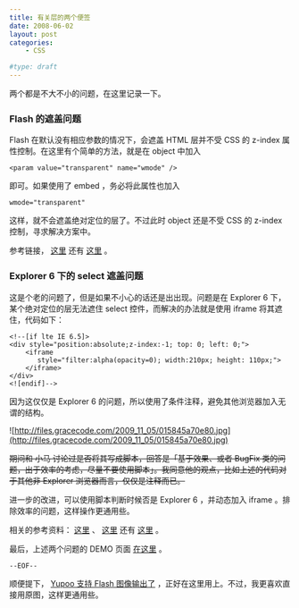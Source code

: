 ```yaml
---
title: 有关层的两个便签
date: 2008-06-02
layout: post
categories:
    - CSS

#type: draft
---
```


两个都是不大不小的问题，在这里记录一下。


### Flash 的遮盖问题

Flash 在默认没有相应参数的情况下，会遮盖 HTML 层并不受 CSS 的 z-index 属性控制。在这里有个简单的方法，就是在 object 中加入

    <param value="transparent" name="wmode" />

即可。如果使用了 embed ，务必将此属性也加入

    wmode="transparent"

这样，就不会遮盖绝对定位的层了。不过此时 object 还是不受 CSS 的 z-index 控制，寻求解决方案中。

参考链接， [这里](http://is.gd/pgv)  还有  [这里](http://is.gd/pgw) 。


### Explorer 6 下的 select 遮盖问题

这是个老的问题了，但是如果不小心的话还是出出现。问题是在 Explorer 6 下，某个绝对定位的层无法遮住 select 控件，而解决的办法就是使用 iframe 将其遮住，代码如下：

```
<!--[if lte IE 6.5]>
<div style="position:absolute;z-index:-1; top: 0; left: 0;">
    <iframe 
       style="filter:alpha(opacity=0); width:210px; height: 110px;">
    </iframe>
</div>
<![endif]-->
```

因为这仅仅是 Explorer 6 的问题，所以使用了条件注释，避免其他浏览器加入无谓的结构。

![http://files.gracecode.com/2009_11_05/015845a70e80.jpg](http://files.gracecode.com/2009_11_05/015845a70e80.jpg)

<del>期间和 小马 讨论过是否将其写成脚本，回答是「基于效果、或者 BugFix 类的问题，出于效率的考虑，尽量不要使用脚本」。我同意他的观点，比如上述的代码对于其他非 Explorer 浏览器而言，仅仅是注释而已。</del>

进一步的改进，可以使用脚本判断时候否是 Explorer 6 ，并动态加入 iframe 。排除效率的问题，这样操作更通用些。

相关的参考资料： [这里](http://is.gd/pgm) 、 [这里](http://is.gd/pgn)  还有  [这里](http://is.gd/pgl) 。

最后，上述两个问题的 DEMO 页面 [在这里](http://graceco.de/historic/layer.html) 。

`--EOF--`

顺便提下， [Yupoo 支持 Flash 图像输出了](http://blog.yupoo.com/?p=245) ，正好在这里用上。不过，我更喜欢直接用原图，这样更通用些。
